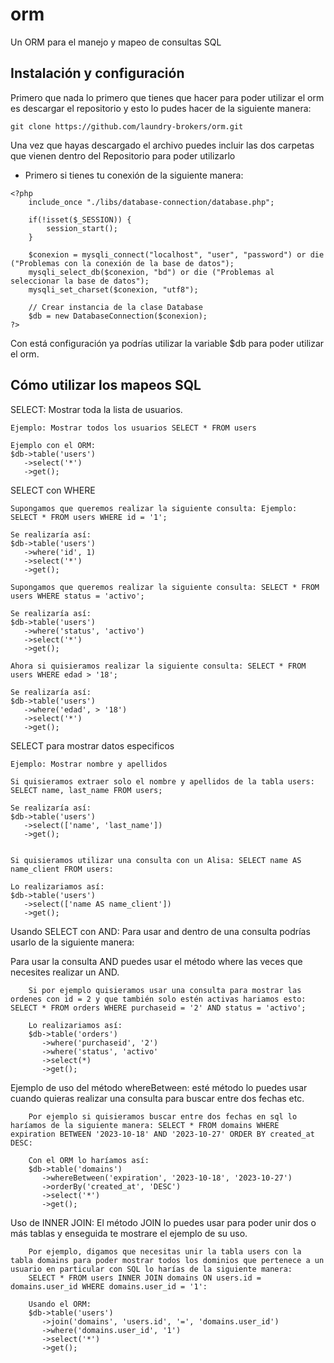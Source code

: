 # orm
Un ORM para el manejo y mapeo de consultas SQL

## Instalación y configuración
Primero que nada lo primero que tienes que hacer para poder utilizar el orm es descargar el repositorio y esto lo pudes hacer de la siguiente manera:

~~~
git clone https://github.com/laundry-brokers/orm.git
~~~

Una vez que hayas descargado el archivo puedes incluir las dos carpetas que vienen dentro del Repositorio para poder utilizarlo
- Primero si tienes tu conexión de la siguiente manera:

~~~
<?php 
    include_once "./libs/database-connection/database.php";

    if(!isset($_SESSION)) {
        session_start();
    }

    $conexion = mysqli_connect("localhost", "user", "password") or die ("Problemas con la conexión de la base de datos");
    mysqli_select_db($conexion, "bd") or die ("Problemas al seleccionar la base de datos");
    mysqli_set_charset($conexion, "utf8");

    // Crear instancia de la clase Database
    $db = new DatabaseConnection($conexion);
?>
~~~

Con está configuración ya podrías utilizar la variable $db para poder utilizar el orm.

## Cómo utilizar los mapeos SQL

SELECT: Mostrar toda la lista de usuarios.
~~~
Ejemplo: Mostrar todos los usuarios SELECT * FROM users

Ejemplo con el ORM:
$db->table('users')
   ->select('*')
   ->get();
~~~

SELECT con WHERE
~~~
Supongamos que queremos realizar la siguiente consulta: Ejemplo: SELECT * FROM users WHERE id = '1';

Se realizaría así:
$db->table('users')
   ->where('id', 1)
   ->select('*')
   ->get();

Supongamos que queremos realizar la siguiente consulta: SELECT * FROM users WHERE status = 'activo';

Se realizaría así:
$db->table('users')
   ->where('status', 'activo')
   ->select('*')
   ->get();

Ahora si quisieramos realizar la siguiente consulta: SELECT * FROM users WHERE edad > '18';

Se realizaría así:
$db->table('users')
   ->where('edad', > '18')
   ->select('*')
   ->get();
~~~

SELECT para mostrar datos especificos
~~~
Ejemplo: Mostrar nombre y apellidos

Si quisieramos extraer solo el nombre y apellidos de la tabla users: SELECT name, last_name FROM users;

Se realizaría así:
$db->table('users')
   ->select(['name', 'last_name'])
   ->get();


Si quisieramos utilizar una consulta con un Alisa: SELECT name AS name_client FROM users:

Lo realizariamos así:
$db->table('users')
   ->select(['name AS name_client'])
   ->get();
~~~

Usando SELECT con AND: Para usar and dentro de una consulta podrías usarlo de la siguiente manera:

Para usar la consulta AND puedes usar el método where las veces que necesites realizar un AND.
~~~
    Si por ejemplo quisieramos usar una consulta para mostrar las ordenes con id = 2 y que también solo estén activas hariamos esto: SELECT * FROM orders WHERE purchaseid = '2' AND status = 'activo';

    Lo realizariamos así:
    $db->table('orders')
       ->where('purchaseid', '2')
       ->where('status', 'activo'
       ->select(*)
       ->get();
~~~

Ejemplo de uso del método whereBetween: esté método lo puedes usar cuando quieras realizar una consulta para buscar entre dos fechas etc.


~~~
    Por ejemplo si quisieramos buscar entre dos fechas en sql lo haríamos de la siguiente manera: SELECT * FROM domains WHERE expiration BETWEEN '2023-10-18' AND '2023-10-27' ORDER BY created_at DESC:

    Con el ORM lo haríamos así:
    $db->table('domains')
       ->whereBetween('expiration', '2023-10-18', '2023-10-27')
       ->orderBy('created_at', 'DESC')
       ->select('*')
       ->get();
~~~

Uso de INNER JOIN: El método JOIN lo puedes usar para poder unir dos o más tablas y enseguida te mostrare el ejemplo de su uso.

~~~
    Por ejemplo, digamos que necesitas unir la tabla users con la tabla domains para poder mostrar todos los dominios que pertenece a un usuario en particular con SQL lo harías de la siguiente manera:
    SELECT * FROM users INNER JOIN domains ON users.id = domains.user_id WHERE domains.user_id = '1':

    Usando el ORM:
    $db->table('users')
       ->join('domains', 'users.id', '=', 'domains.user_id')
       ->where('domains.user_id', '1')
       ->select('*')
       ->get();
~~~
